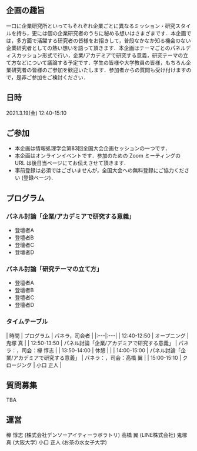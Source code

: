 ## 企画の趣旨
一口に企業研究所といってもそれぞれ企業ごとに異なるミッション・研究スタイルを持ち，更には個の企業研究者のうちに秘める想いはさまざまです．本企画では，多方面で活躍する研究者の皆様をお招きして，普段なかなか知る機会のない企業研究者としての熱い想いを語って頂きます．本企画はテーマごとのパネルディスカッション形式で行い，企業/アカデミアで研究する意義，研究テーマの立て方などについて議論する予定です．学生の皆様や大学教員の皆様，もちろん企業研究者の皆様のご参加を歓迎いたします．参加者からの質問も受け付けますので，是非ご参加をご検討ください．

## 日時
2021.3.19(金) 12:40-15:10

## ご参加
* 本企画は情報処理学会第83回全国大会企画セッションの一つです．
* 本企画はオンラインイベントです．参加のための Zoom ミーティングの URL は後日当ページにてお伝えさせて頂きます．
* 事前登録は必須ではございませんが，全国大会への無料登録にご協力ください (登録ページ)．

## プログラム
### パネル討論「企業/アカデミアで研究する意義」
* 登壇者A
* 登壇者B
* 登壇者C
* 登壇者D

### パネル討論「研究テーマの立て方」
* 登壇者A
* 登壇者B
* 登壇者C
* 登壇者D

### タイムテーブル
| 時間 | プログラム | パネラ，司会者 |
|:---|:---|
| 12:40-12:50 | オープニング | 鬼塚 真 |
| 12:50-13:50 | パネル討論「企業/アカデミアで研究する意義」 | パネラ：，司会：欅 惇志 |
| 13:50-14:00 | 休憩 |  |
| 14:00-15:00 | パネル討論「企業/アカデミアで研究する意義」 | パネラ：，司会：高橋 翼 |
| 15:00-15:10 | クロージング | 小口 正人 |

## 質問募集
TBA

## 運営
欅 惇志 (株式会社デンソーアイティーラボラトリ)
高橋 翼 (LINE株式会社)
鬼塚 真 (大阪大学)
小口 正人 (お茶の水女子大学)
